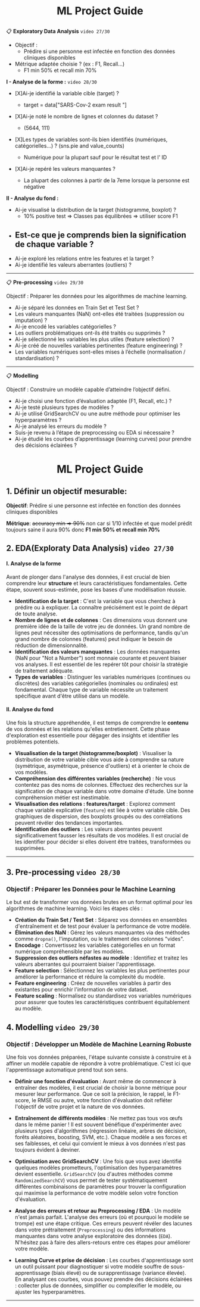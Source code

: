 
# <p style="text-align:center">ML Project Guide </p>

📋 **Exploratory Data Analysis** `video 27/30`

* Objectif :    
    - Prédire si une personne est infectée en fonction des données cliniques disponibles
* Métrique adaptée choisie ? (ex : F1, Recall...)
    - F1 min 50% et recall min 70%

**I - Analyse de la forme :** `video 28/30`

* [X]Ai-je identifié la variable cible (target) ?
    - target = data["SARS-Cov-2 exam result	"]

* [X]Ai-je noté le nombre de lignes et colonnes du dataset ?
    - (5644, 111)

* [X]Les types de variables sont-ils bien identifiés (numériques, catégorielles...) ? (sns.pie and value_counts)
    -   Numérique pour la plupart sauf pour le résultat test et l' ID

* [X]Ai-je repéré les valeurs manquantes ?
    - La plupart des colonnes à partir de la 7eme lorsque la personne est négative


**II - Analyse du fond :**

* Ai-je visualisé la distribution de la target (histogramme, boxplot) ?
    - 10% positive test => Classes pas équilibrées => utiliser score F1
* Est-ce que je comprends bien la signification de chaque variable ?
    - 
* Ai-je exploré les relations entre les features et la target ?
* Ai-je identifié les valeurs aberrantes (outliers) ?

---

📋 **Pre-processing** `video 29/30`

Objectif : Préparer les données pour les algorithmes de machine learning.

* Ai-je séparé les données en Train Set et Test Set ?
* Les valeurs manquantes (NaN) ont-elles été traitées (suppression ou imputation) ?
* Ai-je encodé les variables catégorielles ?
* Les outliers problématiques ont-ils été traités ou supprimés ?
* Ai-je sélectionné les variables les plus utiles (feature selection) ?
* Ai-je créé de nouvelles variables pertinentes (feature engineering) ?
* Les variables numériques sont-elles mises à l’échelle (normalisation / standardisation) ?

---

📋 **Modelling**

Objectif : Construire un modèle capable d’atteindre l’objectif défini.

* Ai-je choisi une fonction d’évaluation adaptée (F1, Recall, etc.) ?
* Ai-je testé plusieurs types de modèles ?
* Ai-je utilisé GridSearchCV ou une autre méthode pour optimiser les hyperparamètres ?
* Ai-je analysé les erreurs du modèle ?
* Suis-je revenu à l’étape de preprocessing ou EDA si nécessaire ?
* Ai-je étudié les courbes d’apprentissage (learning curves) pour prendre des décisions éclairées ?














































# <p style="text-align:center">ML Project Guide </p>

## 1. Définir un objectif mesurable:

**Objectif**: Prédire si une personne est infectée en fonction des données cliniques disponibles

**Métrique**: ~~accuracy min => 90%~~ non car si 1/10 infectée et que model prédit toujours saine il aura 90% donc **F1 min 50% et recall min 70%**

## 2. EDA(Exploraty Data Analysis) `video 27/30`


#### I. Analyse de la forme

Avant de plonger dans l'analyse des données, il est crucial de bien comprendre leur **structure** et leurs caractéristiques fondamentales. Cette étape, souvent sous-estimée, pose les bases d'une modélisation réussie.

* **Identification de la target** : C'est la variable que vous cherchez à prédire ou à expliquer. La connaître précisément est le point de départ de toute analyse.
* **Nombre de lignes et de colonnes** : Ces dimensions vous donnent une première idée de la taille de votre jeu de données. Un grand nombre de lignes peut nécessiter des optimisations de performance, tandis qu'un grand nombre de colonnes (features) peut indiquer le besoin de réduction de dimensionnalité.
* **Identification des valeurs manquantes** : Les données manquantes (NaN pour "Not a Number") sont monnaie courante et peuvent biaiser vos analyses. Il est essentiel de les repérer tôt pour choisir la stratégie de traitement adéquate.
* **Types de variables** : Distinguer les variables numériques (continues ou discrètes) des variables catégorielles (nominales ou ordinales) est fondamental. Chaque type de variable nécessite un traitement spécifique avant d'être utilisé dans un modèle.



#### II. Analyse du fond

Une fois la structure appréhendée, il est temps de comprendre le **contenu** de vos données et les relations qu'elles entretiennent. Cette phase d'exploration est essentielle pour dégager des insights et identifier les problèmes potentiels.

* **Visualisation de la target (histogramme/boxplot)** : Visualiser la distribution de votre variable cible vous aide à comprendre sa nature (symétrique, asymétrique, présence d'outliers) et à orienter le choix de vos modèles.
* **Compréhension des différentes variables (recherche)** : Ne vous contentez pas des noms de colonnes. Effectuez des recherches sur la signification de chaque variable dans votre domaine d'étude. Une bonne compréhension métier est inestimable.
* **Visualisation des relations : features/target** : Explorez comment chaque variable explicative (`feature`) est liée à votre variable cible. Des graphiques de dispersion, des boxplots groupés ou des corrélations peuvent révéler des tendances importantes.
* **Identification des outliers** : Les valeurs aberrantes peuvent significativement fausser les résultats de vos modèles. Il est crucial de les identifier pour décider si elles doivent être traitées, transformées ou supprimées.

---

## 3. Pre-processing `video 28/30`


### Objectif : Préparer les Données pour le Machine Learning

Le but est de transformer vos données brutes en un format optimal pour les algorithmes de machine learning. Voici les étapes clés :

* **Création du Train Set / Test Set** : Séparez vos données en ensembles d'entraînement et de test pour évaluer la performance de votre modèle.
* **Élimination des NaN** : Gérez les valeurs manquantes via des méthodes comme `dropna()`, l'imputation, ou le traitement des colonnes "vides".
* **Encodage** : Convertissez les variables catégorielles en un format numérique compréhensible par les modèles.
* **Suppression des outliers néfastes au modèle** : Identifiez et traitez les valeurs aberrantes qui pourraient biaiser l'apprentissage.
* **Feature selection** : Sélectionnez les variables les plus pertinentes pour améliorer la performance et réduire la complexité du modèle.
* **Feature engineering** : Créez de nouvelles variables à partir des existantes pour enrichir l'information de votre dataset.
* **Feature scaling** : Normalisez ou standardisez vos variables numériques pour assurer que toutes les caractéristiques contribuent équitablement au modèle.


## 4. Modelling `video 29/30`

 
### Objectif : Développer un Modèle de Machine Learning Robuste

Une fois vos données préparées, l'étape suivante consiste à construire et à affiner un modèle capable de répondre à votre problématique. C'est ici que l'apprentissage automatique prend tout son sens.

* **Définir une fonction d'évaluation** : Avant même de commencer à entraîner des modèles, il est crucial de choisir la bonne métrique pour mesurer leur performance. Que ce soit la précision, le rappel, le F1-score, le RMSE ou autre, votre fonction d'évaluation doit refléter l'objectif de votre projet et la nature de vos données.

* **Entraînement de différents modèles** : Ne mettez pas tous vos œufs dans le même panier ! Il est souvent bénéfique d'expérimenter avec plusieurs types d'algorithmes (régression linéaire, arbres de décision, forêts aléatoires, boosting, SVM, etc.). Chaque modèle a ses forces et ses faiblesses, et celui qui convient le mieux à vos données n'est pas toujours évident à deviner.

* **Optimisation avec GridSearchCV** : Une fois que vous avez identifié quelques modèles prometteurs, l'optimisation des hyperparamètres devient essentielle. `GridSearchCV` (ou d'autres méthodes comme `RandomizedSearchCV`) vous permet de tester systématiquement différentes combinaisons de paramètres pour trouver la configuration qui maximise la performance de votre modèle selon votre fonction d'évaluation.

* **Analyse des erreurs et retour au Preprocessing / EDA** : Un modèle n'est jamais parfait. L'analyse des erreurs (où et pourquoi le modèle se trompe) est une étape critique. Ces erreurs peuvent révéler des lacunes dans votre prétraitement (`Preprocessing`) ou des informations manquantes dans votre analyse exploratoire des données (`EDA`). N'hésitez pas à faire des allers-retours entre ces étapes pour améliorer votre modèle.

* **Learning Curve et prise de décision** : Les courbes d'apprentissage sont un outil puissant pour diagnostiquer si votre modèle souffre de sous-apprentissage (biais élevé) ou de surapprentissage (variance élevée). En analysant ces courbes, vous pouvez prendre des décisions éclairées : collecter plus de données, simplifier ou complexifier le modèle, ou ajuster les hyperparamètres.
---